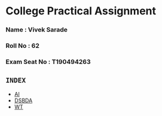 # College Practical Assignment

### Name : Vivek Sarade
### Roll No : 62
### Exam Seat No : T190494263

## `INDEX`
- [AI](https://github.com/mr-vicky/TE-Practicals/tree/main/AI)
- [DSBDA](https://github.com/mr-vicky/TE-Practicals/tree/main/DSBDA) 
- [WT](https://github.com/mr-vicky/TE-Practicals/tree/main/WebTechnology)
